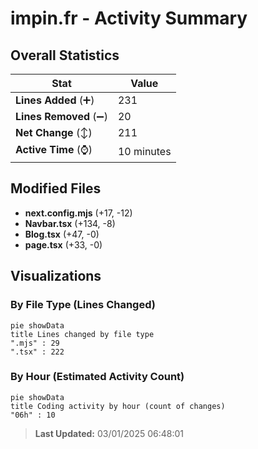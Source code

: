 # impin.fr - Activity Summary 

## Overall Statistics

| Stat                   | Value                                                             |
| ---------------------- | ----------------------------------------------------------------- |
| **Lines Added** (➕)   | 231                                          |
| **Lines Removed** (➖) | 20                                        |
| **Net Change** (↕)    | 211                |
| **Active Time** (⌚)   | 10 minutes |


## Modified Files
- **next.config.mjs** (+17, -12)
- **Navbar.tsx** (+134, -8)
- **Blog.tsx** (+47, -0)
- **page.tsx** (+33, -0)

## Visualizations

### By File Type (Lines Changed)

```mermaid
pie showData
title Lines changed by file type
".mjs" : 29
".tsx" : 222
```

### By Hour (Estimated Activity Count)

```mermaid
pie showData
title Coding activity by hour (count of changes)
"06h" : 10
```


> **Last Updated:** 03/01/2025 06:48:01